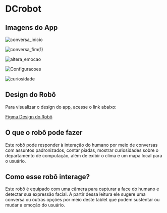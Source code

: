 # DCrobot

## Imagens do App

![conversa_inicio](https://github.com/romeuleite/dcrobot/assets/119366384/3c1a0d2f-400f-4af2-9b71-26f5f634ec4b)

![conversa_fim(1)](https://github.com/romeuleite/dcrobot/assets/119366384/dc10fd20-c166-45b4-a673-17151965f06f)

![altera_emocao](https://github.com/romeuleite/dcrobot/assets/119366384/81ab0943-2456-4e2d-9f36-2372603184cb)

![Configuracoes](https://github.com/romeuleite/dcrobot/assets/119366384/a92d8bf1-d5ed-4131-9cb8-7cdfce4578ea)

![curiosidade](https://github.com/romeuleite/dcrobot/assets/119366384/aca75096-ffc2-4a6c-baac-1220f31c7ec5)

## Design do Robô

Para visualizar o design do app, acesse o link abaixo:

[Figma Design do Robô](https://www.figma.com/design/GFrq8Fe5DFiPgeQ7sG0SNu/Rob%C3%B4?node-id=0-1&t=qGBpWKD3dS89sd2m-1)

## O que o robô pode fazer

Este robô pode responder à interação do humano por meio de conversas com assuntos padronizados, contar piadas, mostrar curiosidades sobre o departamento de computação, além de exibir o clima e um mapa local para o usuário.

## Como esse robô interage?

Este robô é equipado com uma câmera para capturar a face do humano e detectar sua expressão facial. A partir dessa leitura ele sugere uma conversa ou outras opções por meio deste tablet que podem sustentar ou mudar a emoção do usuário.
